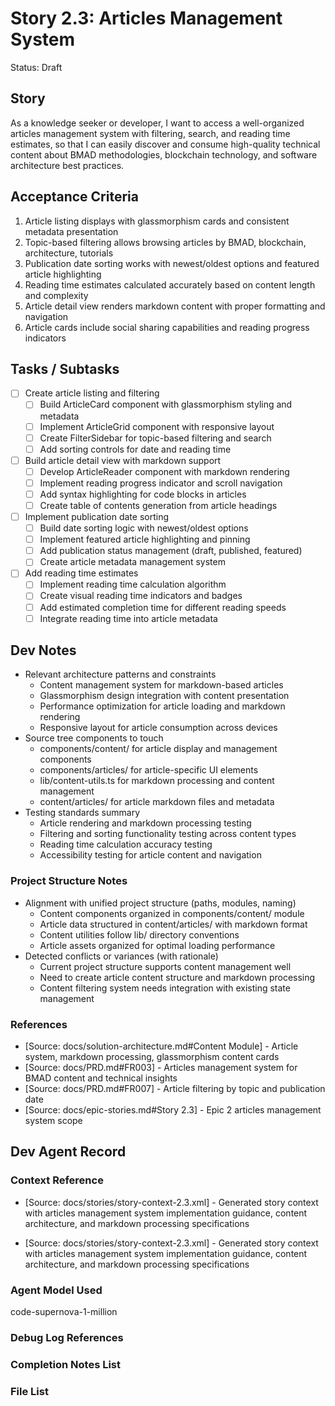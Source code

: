 # Story 2.3: Articles Management System

Status: Draft

## Story

As a knowledge seeker or developer, I want to access a well-organized articles management system with filtering, search, and reading time estimates, so that I can easily discover and consume high-quality technical content about BMAD methodologies, blockchain technology, and software architecture best practices.

## Acceptance Criteria

1. Article listing displays with glassmorphism cards and consistent metadata presentation
2. Topic-based filtering allows browsing articles by BMAD, blockchain, architecture, tutorials
3. Publication date sorting works with newest/oldest options and featured article highlighting
4. Reading time estimates calculated accurately based on content length and complexity
5. Article detail view renders markdown content with proper formatting and navigation
6. Article cards include social sharing capabilities and reading progress indicators

## Tasks / Subtasks

- [ ] Create article listing and filtering
  - [ ] Build ArticleCard component with glassmorphism styling and metadata
  - [ ] Implement ArticleGrid component with responsive layout
  - [ ] Create FilterSidebar for topic-based filtering and search
  - [ ] Add sorting controls for date and reading time
- [ ] Build article detail view with markdown support
  - [ ] Develop ArticleReader component with markdown rendering
  - [ ] Implement reading progress indicator and scroll navigation
  - [ ] Add syntax highlighting for code blocks in articles
  - [ ] Create table of contents generation from article headings
- [ ] Implement publication date sorting
  - [ ] Build date sorting logic with newest/oldest options
  - [ ] Implement featured article highlighting and pinning
  - [ ] Add publication status management (draft, published, featured)
  - [ ] Create article metadata management system
- [ ] Add reading time estimates
  - [ ] Implement reading time calculation algorithm
  - [ ] Create visual reading time indicators and badges
  - [ ] Add estimated completion time for different reading speeds
  - [ ] Integrate reading time into article metadata

## Dev Notes

- Relevant architecture patterns and constraints
  - Content management system for markdown-based articles
  - Glassmorphism design integration with content presentation
  - Performance optimization for article loading and markdown rendering
  - Responsive layout for article consumption across devices
- Source tree components to touch
  - components/content/ for article display and management components
  - components/articles/ for article-specific UI elements
  - lib/content-utils.ts for markdown processing and content management
  - content/articles/ for article markdown files and metadata
- Testing standards summary
  - Article rendering and markdown processing testing
  - Filtering and sorting functionality testing across content types
  - Reading time calculation accuracy testing
  - Accessibility testing for article content and navigation

### Project Structure Notes

- Alignment with unified project structure (paths, modules, naming)
  - Content components organized in components/content/ module
  - Article data structured in content/articles/ with markdown format
  - Content utilities follow lib/ directory conventions
  - Article assets organized for optimal loading performance
- Detected conflicts or variances (with rationale)
  - Current project structure supports content management well
  - Need to create article content structure and markdown processing
  - Content filtering system needs integration with existing state management

### References

- [Source: docs/solution-architecture.md#Content Module] - Article system, markdown processing, glassmorphism content cards
- [Source: docs/PRD.md#FR003] - Articles management system for BMAD content and technical insights
- [Source: docs/PRD.md#FR007] - Article filtering by topic and publication date
- [Source: docs/epic-stories.md#Story 2.3] - Epic 2 articles management system scope

## Dev Agent Record

### Context Reference

- [Source: docs/stories/story-context-2.3.xml] - Generated story context with articles management system implementation guidance, content architecture, and markdown processing specifications

- [Source: docs/stories/story-context-2.3.xml] - Generated story context with articles management system implementation guidance, content architecture, and markdown processing specifications

### Agent Model Used

code-supernova-1-million

### Debug Log References

### Completion Notes List

### File List